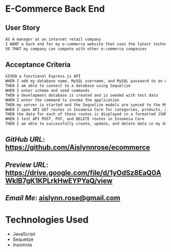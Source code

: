 # E-Commerce Back End

## User Story

```md
AS A manager at an internet retail company
I WANT a back end for my e-commerce website that uses the latest technologies
SO THAT my company can compete with other e-commerce companies
```

## Acceptance Criteria

```md
GIVEN a functional Express.js API
WHEN I add my database name, MySQL username, and MySQL password to an environment variable file
THEN I am able to connect to a database using Sequelize
WHEN I enter schema and seed commands
THEN a development database is created and is seeded with test data
WHEN I enter the command to invoke the application
THEN my server is started and the Sequelize models are synced to the MySQL database
WHEN I open API GET routes in Insomnia Core for categories, products, or tags
THEN the data for each of these routes is displayed in a formatted JSON
WHEN I test API POST, PUT, and DELETE routes in Insomnia Core
THEN I am able to successfully create, update, and delete data in my database
```
  ## _GitHub URL_: https://github.com/Aislynnrose/ecommerce

  ## _Preview URL_: https://drive.google.com/file/d/1yOdSz8EaQ0AWkIB7gK1KPLrkHwEYPYaQ/view

  ## _Email Me_: aislynn.rose@gmail.com

  # Technologies Used
  * JavaScript
  * Sequelize
  * Insomnia